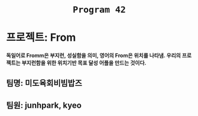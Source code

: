 <h1 align=center><code>Program 42</code></h1>
   
   
# 프로젝트: From   
#### 독일어로 Fromm은 부지런, 성실함을 의미, 영어의 From은 위치를 나타냄. 우리의 프로젝트는 부지런함을 위한 위치기반 목표 달성 어플을 만드는 것이다.   
## 팀명: 미도육회비빔밥즈     
## 팀원: junhpark, kyeo   
